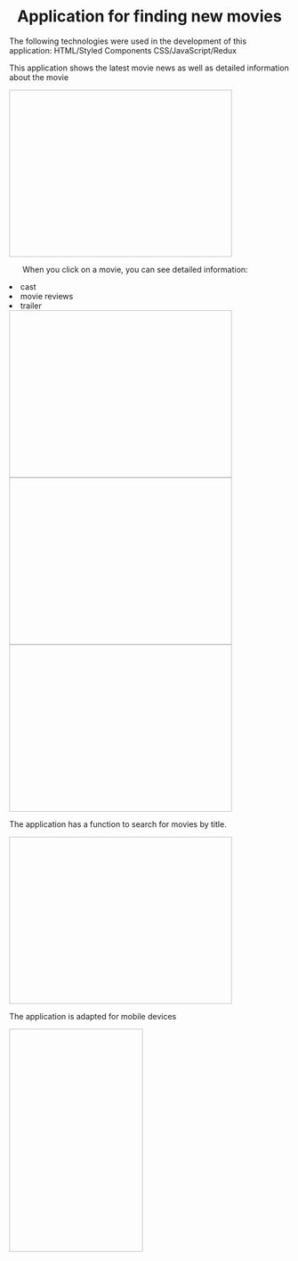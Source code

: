 <h1 align="center">Application for finding new movies</h1>
<p>The following technologies were used in the development of this application: HTML/Styled Components CSS/JavaScript/Redux</p>
<p align="left">This application shows the latest movie news as well as detailed information about the movie</p>
<img scr="./readme/home.png" width=400 height=300>
<p></p>
<ul align="left" display="flex">When you click on a movie, you can see detailed information:</ul>
<li>cast</li>
<li>movie reviews</li>
<li>trailer</li>
<img scr="./readme/cast.png" width=400 height=300>
<img scr="./readme/rewiev.png" width=400 height=300>
<img scr="./readme/trailer.png" width=400 height=300>
<p></p>
<p align="left">The application has a function to search for movies by title.</p>
<img scr="./readme/search.png" width=400 height=300>
<p></p>
<p align="left">The application is adapted for mobile devices</p>
<img scr="./readme/adaptiv.png" width=240 height=400>